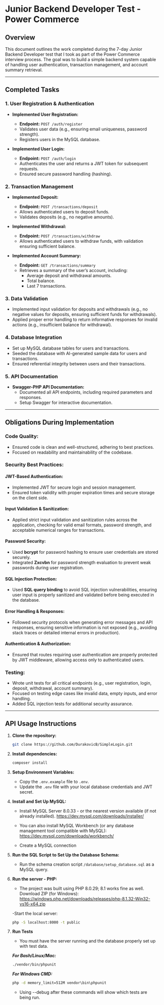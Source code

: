 # Junior Backend Developer Test - Power Commerce

## Overview

This document outlines the work completed during the 7-day Junior Backend Developer test that I took as part of the Power Commerce interview process. The goal was to build a simple backend system capable of handling user authentication, transaction management, and account summary retrieval.

---

## Completed Tasks

### 1. **User Registration & Authentication**

- **Implemented User Registration:**
  - **Endpoint:** `POST /auth/register`
  - Validates user data (e.g., ensuring email uniqueness, password strength).
  - Registers users in the MySQL database.

- **Implemented User Login:**
  - **Endpoint:** `POST /auth/login`
  - Authenticates the user and returns a JWT token for subsequent requests.
  - Ensured secure password handling (hashing).

### 2. **Transaction Management**

- **Implemented Deposit:**
  - **Endpoint:** `POST /transactions/deposit`
  - Allows authenticated users to deposit funds.
  - Validates deposits (e.g., no negative amounts).

- **Implemented Withdrawal:**
  - **Endpoint:** `POST /transactions/withdraw`
  - Allows authenticated users to withdraw funds, with validation ensuring sufficient balance.

- **Implemented Account Summary:**
  - **Endpoint:** `GET /transactions/summary`
  - Retrieves a summary of the user’s account, including:
    - Average deposit and withdrawal amounts.
    - Total balance.
    - Last 7 transactions.

### 3. **Data Validation**
- Implemented input validation for deposits and withdrawals (e.g., no negative values for deposits, ensuring sufficient funds for withdrawals).
- Applied proper error handling to return informative responses for invalid actions (e.g., insufficient balance for withdrawal).

### 4. **Database Integration**

- Set up MySQL database tables for users and transactions.
- Seeded the database with AI-generated sample data for users and transactions.
- Ensured referential integrity between users and their transactions.

### 5. **API Documentation**

- **Swagger-PHP API Documentation:**
  - Documented all API endpoints, including required parameters and responses.
  - Setup Swagger for interactive documentation.

---

## Obligations During Implementation

### **Code Quality:**
- Ensured code is clean and well-structured, adhering to best practices.
- Focused on readability and maintainability of the codebase.

### **Security Best Practices:**

#### **JWT-Based Authentication:**
- Implemented JWT for secure login and session management.
- Ensured token validity with proper expiration times and secure storage on the client side.

#### **Input Validation & Sanitization:**
- Applied strict input validation and sanitization rules across the application, checking for valid email formats, password strength, and acceptable numerical ranges for transactions.

#### **Password Security:**
- Used **bcrypt** for password hashing to ensure user credentials are stored securely.
- Integrated **Zxcvbn** for password strength evaluation to prevent weak passwords during user registration.

#### **SQL Injection Protection:**
- Used **SQL query binding** to avoid SQL injection vulnerabilities, ensuring user input is properly sanitized and validated before being executed in the database.

#### **Error Handling & Responses:**
- Followed security protocols when generating error messages and API responses, ensuring sensitive information is not exposed (e.g., avoiding stack traces or detailed internal errors in production).

#### **Authentication & Authorization:**
- Ensured that routes requiring user authentication are properly protected by JWT middleware, allowing access only to authenticated users.


### **Testing:**
- Wrote unit tests for all critical endpoints (e.g., user registration, login, deposit, withdrawal, account summary).
- Focused on testing edge cases like invalid data, empty inputs, and error handling.
- Added SQL injection tests for additional security assurance.

---

## API Usage Instructions

1. **Clone the repository:**
    ```bash
    git clone https://github.com/DurakovicB/SimpleLogin.git
    ```

2. **Install dependencies:**
    ```bash
    composer install
    ```

3. **Setup Environment Variables:**
   - Copy the `.env.example` file to `.env`.
   - Update the `.env` file with your local database credentials and JWT secret.

4. **Install and Set Up MySQL:**

    - Install MySQL Server 8.0.33 - or the nearest version available (if not already installed).
    https://dev.mysql.com/downloads/installer/
    
    - You can also install MySQL Workbench (or any database management tool compatible with MySQL):
    https://dev.mysql.com/downloads/workbench/
    
    - Create a MySQL connection

5.  **Run the SQL Script to Set Up the Database Schema:**

    - Run the schema creation script  `/database/setup_database.sql` as a MySQL query.


6.  **Run the server - PHP:**
    - The project was built using PHP 8.0.29; 8.1 works fine as well.
    Download ZIP (for Windows):
    https://windows.php.net/downloads/releases/php-8.1.32-Win32-vs16-x64.zip

    -Start the local server:
    ```bash
    php -S localhost:8000 -t public
    ```

7.  **Run Tests**
    - You must have the server running and the database properly set up with test data.

    ***For Bash/Linux/Mac:***
    ```bash
    ./vendor/bin/phpunit 
    ```

    ***For Windows CMD:***
    ```cmd
    php -d memory_limit=512M vendor\bin\phpunit 
    ```
    - Using --debug after these commands will show which tests are being run.